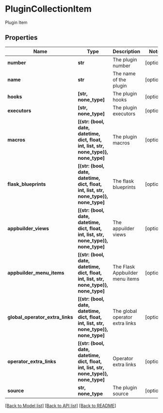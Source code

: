 <!--
 Licensed to the Apache Software Foundation (ASF) under one
 or more contributor license agreements.  See the NOTICE file
 distributed with this work for additional information
 regarding copyright ownership.  The ASF licenses this file
 to you under the Apache License, Version 2.0 (the
 "License"); you may not use this file except in compliance
 with the License.  You may obtain a copy of the License at

   http://www.apache.org/licenses/LICENSE-2.0

 Unless required by applicable law or agreed to in writing,
 software distributed under the License is distributed on an
 "AS IS" BASIS, WITHOUT WARRANTIES OR CONDITIONS OF ANY
 KIND, either express or implied.  See the License for the
 specific language governing permissions and limitations
 under the License.
 -->

# PluginCollectionItem

Plugin Item
## Properties
Name | Type | Description | Notes
------------ | ------------- | ------------- | -------------
**number** | **str** | The plugin number | [optional] 
**name** | **str** | The name of the plugin | [optional] 
**hooks** | **[str, none_type]** | The plugin hooks | [optional] 
**executors** | **[str, none_type]** | The plugin executors | [optional] 
**macros** | **[{str: (bool, date, datetime, dict, float, int, list, str, none_type)}, none_type]** | The plugin macros | [optional] 
**flask_blueprints** | **[{str: (bool, date, datetime, dict, float, int, list, str, none_type)}, none_type]** | The flask blueprints | [optional] 
**appbuilder_views** | **[{str: (bool, date, datetime, dict, float, int, list, str, none_type)}, none_type]** | The appuilder views | [optional] 
**appbuilder_menu_items** | **[{str: (bool, date, datetime, dict, float, int, list, str, none_type)}, none_type]** | The Flask Appbuilder menu items | [optional] 
**global_operator_extra_links** | **[{str: (bool, date, datetime, dict, float, int, list, str, none_type)}, none_type]** | The global operator extra links | [optional] 
**operator_extra_links** | **[{str: (bool, date, datetime, dict, float, int, list, str, none_type)}, none_type]** | Operator extra links | [optional] 
**source** | **str, none_type** | The plugin source | [optional] 

[[Back to Model list]](../README.md#documentation-for-models) [[Back to API list]](../README.md#documentation-for-api-endpoints) [[Back to README]](../README.md)


